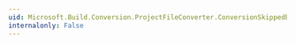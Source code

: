 ```yaml
---
uid: Microsoft.Build.Conversion.ProjectFileConverter.ConversionSkippedBecauseProjectAlreadyConverted
internalonly: False
---
```

